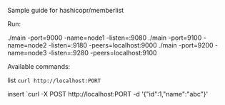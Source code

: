 Sample guide for hashicopr/memberlist

Run:

./main -port=9000 -name=node1 -listen=:9080
./main -port=9100 -name=node2 -listen=:9180 -peers=localhost:9000
./main -port=9200 -name=node3 -listen=:9280 -peers=localhost:9100

Available commands:

list `curl http://localhost:PORT`

insert `curl -X POST http://localhost:PORT -d '{"id":1,"name":"abc"}'
